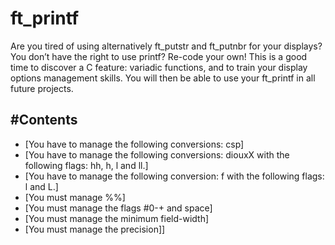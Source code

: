 # ft_printf
Are you tired of using alternatively ft_putstr and ft_putnbr for your displays? You don’t have the right to use printf? Re-code your own! This is a good time to discover a C feature: variadic functions, and to train your display options management skills. You will then be able to use your ft_printf in all future projects.

## #Contents
- [You have to manage the following conversions: csp]
- [You have to manage the following conversions: diouxX with the following flags: hh, h, l and ll.]
- [You have to manage the following conversion: f with the following flags: l and L.]
- [You must manage %%]
- [You must manage the flags #0-+ and space]
- [You must manage the minimum field-width]
- [You must manage the precision]]
